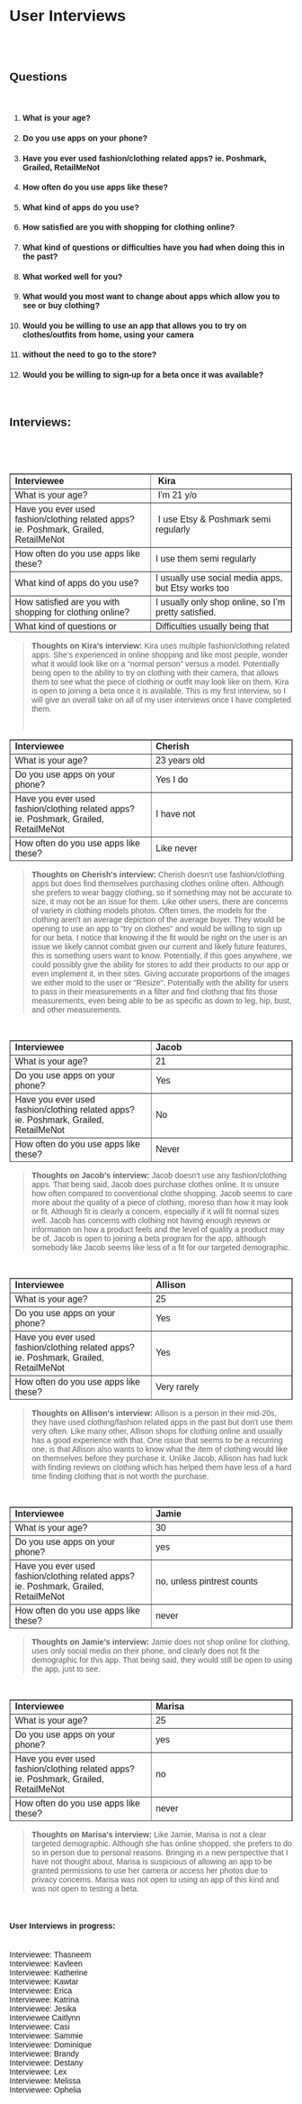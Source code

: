 <span style="font-family: arial, helvetica, sans-serif;">
<h1 id="user-interviews"><b>User Interviews</b></h1>
<br>
<br>
<h2><strong>Questions</strong></h2>
<br>
<ol>
<li>
<h4><strong>What is your age?</strong></h4>
</li>
<li>
<h4><strong>Do you use apps on your phone?</strong><br /></h4>
</li>
<li>
<h4><strong>Have you ever used fashion/clothing related apps? ie. Poshmark, Grailed, RetailMeNot</strong><br /></h4>
</li>
<li>
<h4><strong>How often do you use apps like these?</strong><br /></h4>
</li>
<li>
<h4><strong>What kind of apps do you use?</strong><br /></h4>
</li>
<li>
<h4><strong>How satisfied are you with shopping for clothing online?</strong><br /></h4>
</li>
<li>
<h4><strong>What kind of questions or difficulties have you had when doing this in the past?</strong><br /></h4>
</li>
<li>
<h4><strong>What worked well for you?</strong><br /></h4>
</li>
<li>
<h4><strong>What would you most want to change about apps which allow you to see or buy clothing?</strong><br /></h4>
</li>
<li>
<h4><strong>Would you be willing to use an app that allows you to try on clothes/outfits from home, using your camera </strong></h4>
</li>
<li>
<h4><strong>without the need to go to the store?</strong><br /></h4>
</li>
<li>
<h4><span style="font-family: arial, helvetica, sans-serif;"><strong>Would you be willing to sign-up for a beta once it was available?</strong></span></h4>
</li>
</ol>
<p>&nbsp;</p>
<h2>Interviews:</h2>
<br>
<p>&nbsp;</p>
<table style="border-collapse: collapse; width: 99.86979166666669%; height: 282px;" border="1">
<tbody>
<tr style="height: 26px;">
<td style="width: 50%; height: 26px;"><strong>Interviewee</strong></td>
<td style="width: 50%; height: 26px;">&nbsp;<strong>Kira</strong></td>
</tr>
<tr style="height: 25px;">
<td style="width: 50%; height: 25px;">What is your age?</td>
<td style="width: 50%; height: 25px;">&nbsp;I'm 21 y/o</td>
</tr>
<tr style="height: 25px;">
<td style="width: 50%; height: 25px;">Have you ever used fashion/clothing related apps? ie. Poshmark, Grailed, RetailMeNot</td>
<td style="width: 50%; height: 25px;">&nbsp;I use Etsy &amp; Poshmark semi regularly</td>
</tr>
<tr style="height: 25px;">
<td style="width: 50%; height: 25px;">How often do you use apps like these?</td>
<td style="width: 50%; height: 25px;">I use them semi regularly</td>
</tr>
<tr style="height: 25px;">
<td style="width: 50%; height: 25px;">What kind of apps do you use?</td>
<td style="width: 50%; height: 25px;">I usually use social media apps, but Etsy works too</td>
</tr>
<tr style="height: 25px;">
<td style="width: 50%; height: 25px;">How satisfied are you with shopping for clothing online?</td>
<td style="width: 50%; height: 25px;">I usually only shop online, so I&rsquo;m pretty satisfied.</td>
</tr>
<tr style="height: 25px;">
<td style="width: 50%; height: 25px;">What kind of questions or difficulties have you had when doing this in the past?</td>
<td style="width: 50%; height: 25px;">Difficulties usually being that clothes don&rsquo;t run true to size or end up being poor quality.</td>
</tr>
<tr style="height: 10px;">
<td style="width: 50%; height: 10px;">What worked well for you?</td>
<td style="width: 50%; height: 10px;">Worked well? Um, I usually go online to Kohl&rsquo;s which has decent quality, or I use amazon lol</td>
</tr>
<tr style="height: 25px;">
<td style="width: 50%; height: 25px;">What would you most want to change about apps which allow you to see or buy clothing?</td>
<td style="width: 50%; height: 25px;">I kinda want to see pictures of actual people wear the clothes so I get an idea of how it looks in real life &amp; not just a &ldquo;perfect&rdquo; body</td>
</tr>
<tr style="height: 25px;">
<td style="width: 50%; height: 25px;">Would you be willing to use an app that allows you to try on clothes/outfits from home, using your camera without the need to go to the store?</td>
<td style="width: 50%; height: 25px;">
<p>Sounds kinda crazy, but I&rsquo;m down for most things so maybe.</p>
<p>&nbsp;</p>
</td>
</tr>
<tr style="height: 46px;">
<td style="width: 50%; height: 46px;">Would you be willing to sign-up for a beta once it was available?</td>
<td style="width: 50%; height: 46px;">
<p>I could be up to signing up for a beta </p>
</td>
</tr>
</tbody>
</table>
<blockquote>
<p style="text-align: left;"><strong>Thoughts on Kira's interview:</strong>&nbsp;Kira uses multiple fashion/clothing related apps. She&rsquo;s experienced in online shopping and like most people, wonder what it would look like on a &ldquo;normal person&rdquo; versus a model. Potentially being open to the ability to try on clothing with their camera, that allows them to see what the piece of clothing or outfit may look like on them. Kira is open to joining a beta once it is available. This is my first interview, so I will give an overall take on all of my user interviews once I have completed them.</p>
<p style="text-align: left;">&nbsp;</p>
</blockquote>
<table style="border-collapse: collapse; width: 100%; height: 216px;" border="1">
<tbody>
<tr style="height: 18px;">
<td style="width: 50%; height: 18px;"><strong>Interviewee</strong></td>
<td style="width: 50%; height: 18px;"><strong>Cherish</strong></td>
</tr>
<tr style="height: 18px;">
<td style="width: 50%; height: 18px;">What is your age?</td>
<td style="width: 50%; height: 18px;">23 years old</td>
</tr>
<tr style="height: 18px;">
<td style="width: 50%; height: 18px;">Do you use apps on your phone?</td>
<td style="width: 50%; height: 18px;">Yes I do</td>
</tr>
<tr style="height: 18px;">
<td style="width: 50%; height: 18px;">Have you ever used fashion/clothing related apps? ie. Poshmark, Grailed, RetailMeNot</td>
<td style="width: 50%; height: 18px;">I have not</td>
</tr>
<tr style="height: 18px;">
<td style="width: 50%; height: 18px;">How often do you use apps like these?</td>
<td style="width: 50%; height: 18px;">Like never</td>
</tr>
<tr style="height: 18px;">
<td style="width: 50%; height: 18px;">What kind of apps do you use?</td>
<td style="width: 50%; height: 18px;">Mobile games and communication apps mostly</td>
</tr>
<tr style="height: 18px;">
<td style="width: 50%; height: 18px;">How satisfied are you with shopping for clothing online?</td>
<td style="width: 50%; height: 18px;">Pretty satisfied, though my staples tend to be oversized things so I'm an outlier</td>
</tr>
<tr style="height: 18px;">
<td style="width: 50%; height: 18px;">What kind of questions or difficulties have you had when doing this in the past?</td>
<td style="width: 50%; height: 18px;">"Will this ACTUALLY fit me?" when shopping for anything not oversized. And difficulties--the clothing not looking like I expected</td>
</tr>
<tr style="height: 18px;">
<td style="width: 50%; height: 18px;">What worked well for you?</td>
<td style="width: 50%; height: 18px;">Sticking to online for deliberately oversized garments and physical stores for everything else</td>
</tr>
<tr style="height: 18px;">
<td style="width: 50%; height: 18px;">What would you most want to change about apps which allow you to see or buy clothing?</td>
<td style="width: 50%; height: 18px;">I don't have any useful input. I mean consistent sizing would be great, variety of body types in models, accurate photography, etc but I don't see these changes taking place anytime soon</td>
</tr>
<tr style="height: 18px;">
<td style="width: 50%; height: 18px;">Would you be willing to use an app that allows you to try on clothes/outfits from home, using your camera without the need to go to the store?</td>
<td style="width: 50%; height: 18px;">Actually yeah that would be neat</td>
</tr>
<tr style="height: 18px;">
<td style="width: 50%; height: 18px;">Would you be willing to sign-up for a beta once it was available?</td>
<td style="width: 50%; height: 18px;">Sure!</td>
</tr>
</tbody>
</table>
<blockquote>
<p><strong>Thoughts on Cherish's interview:</strong> Cherish doesn't use fashion/clothing apps but does find themselves purchasing clothes online often. Although she prefers to wear baggy clothing, so if something may not be accurate to size, it may not be an issue for them. Like other users, there are concerns of variety in clothing models photos. Often times, the models for the clothing aren't an average depiction of the average buyer. They would be opening to use an app to "try on clothes" and would be willing to sign up for our beta. I notice that knowing if the fit would be right on the user is an issue we likely cannot combat given our current and likely future features, this is something users want to know. Potentially, if this goes anywhere, we could possibly give the ability for stores to add their products to our app or even implement it, in their sites. Giving accurate proportions of the images we either mold to the user or "Resize". Potentially with the ability for users to pass in their measurements in a filter and find clothing that fits those measurements, even being able to be as specific as down to leg, hip, bust, and other measurements.</p>
</blockquote>
<p>&nbsp;</p>
<table style="border-collapse: collapse; width: 100%; height: 216px;" border="1">
<tbody>
<tr style="height: 18px;">
<td style="width: 50%; height: 18px;"><strong>Interviewee</strong></td>
<td style="width: 50%; height: 18px;"><strong>Jacob</strong></td>
</tr>
<tr style="height: 18px;">
<td style="width: 50%; height: 18px;">What is your age?</td>
<td style="width: 50%; height: 18px;">21</td>
</tr>
<tr style="height: 18px;">
<td style="width: 50%; height: 18px;">Do you use apps on your phone?</td>
<td style="width: 50%; height: 18px;">Yes</td>
</tr>
<tr style="height: 18px;">
<td style="width: 50%; height: 18px;">Have you ever used fashion/clothing related apps? ie. Poshmark, Grailed, RetailMeNot</td>
<td style="width: 50%; height: 18px;">No</td>
</tr>
<tr style="height: 18px;">
<td style="width: 50%; height: 18px;">How often do you use apps like these?</td>
<td style="width: 50%; height: 18px;">Never</td>
</tr>
<tr style="height: 18px;">
<td style="width: 50%; height: 18px;">What kind of apps do you use?</td>
<td style="width: 50%; height: 18px;">N/A did not answer</td>
</tr>
<tr style="height: 18px;">
<td style="width: 50%; height: 18px;">How satisfied are you with shopping for clothing online?</td>
<td style="width: 50%; height: 18px;">6/10</td>
</tr>
<tr style="height: 18px;">
<td style="width: 50%; height: 18px;">What kind of questions or difficulties have you had when doing this in the past?</td>
<td style="width: 50%; height: 18px;">do the clothes fit conventional sizes, shrinkage, quality of the material.</td>
</tr>
<tr style="height: 18px;">
<td style="width: 50%; height: 18px;">What worked well for you?</td>
<td style="width: 50%; height: 18px;">Amazon seems to work well and they offer a good return policy on clothing</td>
</tr>
<tr style="height: 18px;">
<td style="width: 50%; height: 18px;">What would you most want to change about apps which allow you to see or buy clothing?</td>
<td style="width: 50%; height: 18px;">See reviews specifically on the quality of the material, how it feels etc. I could care less about how other customers like how it looks on them</td>
</tr>
<tr style="height: 18px;">
<td style="width: 50%; height: 18px;">Would you be willing to use an app that allows you to try on clothes/outfits from home, using your camera without the need to go to the store?</td>
<td style="width: 50%; height: 18px;">Yes</td>
</tr>
<tr style="height: 18px;">
<td style="width: 50%; height: 18px;">Would you be willing to sign-up for a beta once it was available?</td>
<td style="width: 50%; height: 18px;">Sure 🙂</td>
</tr>
</tbody>
</table>
<blockquote>
<p><strong>Thoughts on Jacob's interview:</strong> Jacob doesn't use any fashion/clothing apps. That being said, Jacob does purchase clothes online. It is unsure how often compared to conventional clothe shopping. Jacob seems to care more about the quality of a piece of clothing, moreso than how it may look or fit. Although fit is clearly a concern, especially if it will fit normal sizes well. Jacob has concerns with clothing not having enough reviews or information on how a product feels and the level of quality a product may be of. Jacob is open to joining a beta program for the app, although somebody like Jacob seems like less of a fit for our targeted demographic.</p>
</blockquote>
<p>&nbsp;</p>
<table style="border-collapse: collapse; width: 100%; height: 216px;" border="1">
<tbody>
<tr style="height: 18px;">
<td style="width: 50%; height: 18px;"><strong>Interviewee</strong></td>
<td style="width: 50%; height: 18px;"><strong>Allison</strong></td>
</tr>
<tr style="height: 18px;">
<td style="width: 50%; height: 18px;">What is your age?</td>
<td style="width: 50%; height: 18px;">25</td>
</tr>
<tr style="height: 18px;">
<td style="width: 50%; height: 18px;">Do you use apps on your phone?</td>
<td style="width: 50%; height: 18px;">Yes</td>
</tr>
<tr style="height: 18px;">
<td style="width: 50%; height: 18px;">Have you ever used fashion/clothing related apps? ie. Poshmark, Grailed, RetailMeNot</td>
<td style="width: 50%; height: 18px;">Yes</td>
</tr>
<tr style="height: 18px;">
<td style="width: 50%; height: 18px;">How often do you use apps like these?</td>
<td style="width: 50%; height: 18px;">Very rarely</td>
</tr>
<tr style="height: 18px;">
<td style="width: 50%; height: 18px;">What kind of apps do you use?</td>
<td style="width: 50%; height: 18px;">Mostly social media, games and photo/video editing apps</td>
</tr>
<tr style="height: 18px;">
<td style="width: 50%; height: 18px;">How satisfied are you with shopping for clothing online?</td>
<td style="width: 50%; height: 18px;">Very</td>
</tr>
<tr style="height: 18px;">
<td style="width: 50%; height: 18px;">What kind of questions or difficulties have you had when doing this in the past?</td>
<td style="width: 50%; height: 18px;">Trying to figure out how the clothes fit on my personal body type</td>
</tr>
<tr style="height: 18px;">
<td style="width: 50%; height: 18px;">What worked well for you?</td>
<td style="width: 50%; height: 18px;">Comparing photos of the models and reading reviews on the product</td>
</tr>
<tr style="height: 18px;">
<td style="width: 50%; height: 18px;">What would you most want to change about apps which allow you to see or buy clothing?</td>
<td style="width: 50%; height: 18px;">I&rsquo;m not sure</td>
</tr>
<tr style="height: 18px;">
<td style="width: 50%; height: 18px;">Would you be willing to use an app that allows you to try on clothes/outfits from home, using your camera without the need to go to the store?</td>
<td style="width: 50%; height: 18px;">Yes</td>
</tr>
<tr style="height: 18px;">
<td style="width: 50%; height: 18px;">Would you be willing to sign-up for a beta once it was available?</td>
<td style="width: 50%; height: 18px;">Yes</td>
</tr>
</tbody>
</table>
<blockquote>
<p><strong>Thoughts on Allison's interview:&nbsp;</strong>Allison is a person in their mid-20s, they have used clothing/fashion related apps in the past but don't use them very often. Like many other, Allison shops for clothing online and usually has a good experience with that. One issue that seems to be a recurring one, is that Allison also wants to know what the item of clothing would like on themselves before they purchase it. Unlike Jacob, Allison has had luck with finding reviews on clothing which has helped them have less of a hard time finding clothing that is not worth the purchase.</p>
</blockquote>
<p>&nbsp;</p>
<table style="border-collapse: collapse; width: 100%; height: 216px;" border="1">
<tbody>
<tr style="height: 18px;">
<td style="width: 50%; height: 18px;"><strong>Interviewee</strong></td>
<td style="width: 50%; height: 18px;"><strong>Jamie</strong></td>
</tr>
<tr style="height: 18px;">
<td style="width: 50%; height: 18px;">What is your age?</td>
<td style="width: 50%; height: 18px;">30</td>
</tr>
<tr style="height: 18px;">
<td style="width: 50%; height: 18px;">Do you use apps on your phone?</td>
<td style="width: 50%; height: 18px;">yes</td>
</tr>
<tr style="height: 18px;">
<td style="width: 50%; height: 18px;">Have you ever used fashion/clothing related apps? ie. Poshmark, Grailed, RetailMeNot</td>
<td style="width: 50%; height: 18px;">no, unless pintrest counts</td>
</tr>
<tr style="height: 18px;">
<td style="width: 50%; height: 18px;">How often do you use apps like these?</td>
<td style="width: 50%; height: 18px;">never</td>
</tr>
<tr style="height: 18px;">
<td style="width: 50%; height: 18px;">What kind of apps do you use?</td>
<td style="width: 50%; height: 18px;">pintrest, facebook</td>
</tr>
<tr style="height: 18px;">
<td style="width: 50%; height: 18px;">How satisfied are you with shopping for clothing online?</td>
<td style="width: 50%; height: 18px;">I don't shop online for clothing</td>
</tr>
<tr style="height: 18px;">
<td style="width: 50%; height: 18px;">What kind of questions or difficulties have you had when doing this in the past?</td>
<td style="width: 50%; height: 18px;">I have never shopped online for clothing</td>
</tr>
<tr style="height: 18px;">
<td style="width: 50%; height: 18px;">What worked well for you?</td>
<td style="width: 50%; height: 18px;">Not doing it worked well for me</td>
</tr>
<tr style="height: 18px;">
<td style="width: 50%; height: 18px;">What would you most want to change about apps which allow you to see or buy clothing?</td>
<td style="width: 50%; height: 18px;">I don't have an opinion</td>
</tr>
<tr style="height: 18px;">
<td style="width: 50%; height: 18px;">Would you be willing to use an app that allows you to try on clothes/outfits from home, using your camera without the need to go to the store?</td>
<td style="width: 50%; height: 18px;">Maybe, but just for the novelty</td>
</tr>
<tr style="height: 18px;">
<td style="width: 50%; height: 18px;">Would you be willing to sign-up for a beta once it was available?</td>
<td style="width: 50%; height: 18px;">no</td>
</tr>
</tbody>
</table>
<blockquote>
<p><strong>Thoughts on Jamie's interview:</strong>&nbsp;Jamie does not shop online for clothing, uses only social media on their phone, and clearly does not fit the demographic for this app. That being said, they would still be open to using the app, just to see.</p>
</blockquote>
<p>&nbsp;</p>
<table style="border-collapse: collapse; width: 100%; height: 216px;" border="1">
<tbody>
<tr style="height: 18px;">
<td style="width: 50%; height: 18px;"><strong>Interviewee</strong></td>
<td style="width: 50%; height: 18px;"><strong>Marisa</strong></td>
</tr>
<tr style="height: 18px;">
<td style="width: 50%; height: 18px;">What is your age?</td>
<td style="width: 50%; height: 18px;">25</td>
</tr>
<tr style="height: 18px;">
<td style="width: 50%; height: 18px;">Do you use apps on your phone?</td>
<td style="width: 50%; height: 18px;">yes</td>
</tr>
<tr style="height: 18px;">
<td style="width: 50%; height: 18px;">Have you ever used fashion/clothing related apps? ie. Poshmark, Grailed, RetailMeNot</td>
<td style="width: 50%; height: 18px;">no</td>
</tr>
<tr style="height: 18px;">
<td style="width: 50%; height: 18px;">How often do you use apps like these?</td>
<td style="width: 50%; height: 18px;">never</td>
</tr>
<tr style="height: 18px;">
<td style="width: 50%; height: 18px;">What kind of apps do you use?</td>
<td style="width: 50%; height: 18px;">social media(work related), banking, Amazon</td>
</tr>
<tr style="height: 18px;">
<td style="width: 50%; height: 18px;">How satisfied are you with shopping for clothing online?</td>
<td style="width: 50%; height: 18px;">8/10 it doesn't work out for me</td>
</tr>
<tr style="height: 18px;">
<td style="width: 50%; height: 18px;">What kind of questions or difficulties have you had when doing this in the past?</td>
<td style="width: 50%; height: 18px;">I'm not the average size of a woman so it's hard to gauge if the clothing is the size they say it is or if it's meant for someone smaller.</td>
</tr>
<tr style="height: 18px;">
<td style="width: 50%; height: 18px;">What worked well for you?</td>
<td style="width: 50%; height: 18px;">being 165lbs vs 185lbs so I can fit the smaller &ldquo;average&rdquo; sizes but pants are still always too short.</td>
</tr>
<tr style="height: 18px;">
<td style="width: 50%; height: 18px;">What would you most want to change about apps which allow you to see or buy clothing?</td>
<td style="width: 50%; height: 18px;">idk I have to shop in person.</td>
</tr>
<tr style="height: 18px;">
<td style="width: 50%; height: 18px;">Would you be willing to use an app that allows you to try on clothes/outfits from home, using your camera without the need to go to the store?</td>
<td style="width: 50%; height: 18px;">no that sounds like too much work and potential for someone to hack my camera</td>
</tr>
<tr style="height: 18px;">
<td style="width: 50%; height: 18px;">Would you be willing to sign-up for a beta once it was available?</td>
<td style="width: 50%; height: 18px;">sorry, no. Call me crazy, but I&rsquo;m someone who likes to go shopping and physically touch things.</td>
</tr>
</tbody>
</table>
<blockquote>
<p><strong>Thoughts on Marisa's interview:</strong> Like Jamie, Marisa is not a clear targeted demographic. Although she has online shopped, she prefers to do so in person due to personal reasons. Bringing in a new perspective that I have not thought about, Marisa is suspicious of allowing an app to be granted permissions to use her camera or access her photos due to privacy concerns. Marisa was not open to using an app of this kind and was not open to testing a beta.</p>
</blockquote>
<p>&nbsp;</p>

<h4 id=user-interviews-in-progress>User Interviews in progress:</h4>
<br>
Interviewee: Thasneem
<br>
Interviewee: Kavleen
<br>
Interviewee: Katherine
<br>
Interviewee: Kawtar
<br>
Interviewee: Erica
<br>
Interviewee: Katrina
<br>
Interviewee: Jesika
<br>
Interviewee Caitlynn
<br>
Interviewee: Casi
<br>
Interviewee: Sammie
<br>
Interviewee: Dominique
<br>
Interviewee: Brandy
<br>
Interviewee: Destany
<br>
Interviewee: Lex
<br>
Interviewee: Melissa
<br>
Interviewee: Ophelia
</span>
